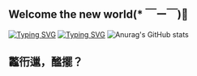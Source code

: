 ## Welcome the new world(* ￣ー￣)🎉
<a href="https://git.io/typing-svg"><img src="https://readme-typing-svg.demolab.com?font=Fira+Code&pause=1000&random=false&width=435&lines=You don't play the Genshin? " alt="Typing SVG" /></a>
[![Typing SVG](https://readme-typing-svg.demolab.com?font=Fira+Code&pause=1000&random=false&width=435&lines=or+Honkai+:Star+Rail)](https://git.io/typing-svg)
![Anurag's GitHub stats](https://github-readme-stats.vercel.app/api?username=SillySilicon&show_icons=true&theme=transparent)
## 龞衎邋，䤉擺？

